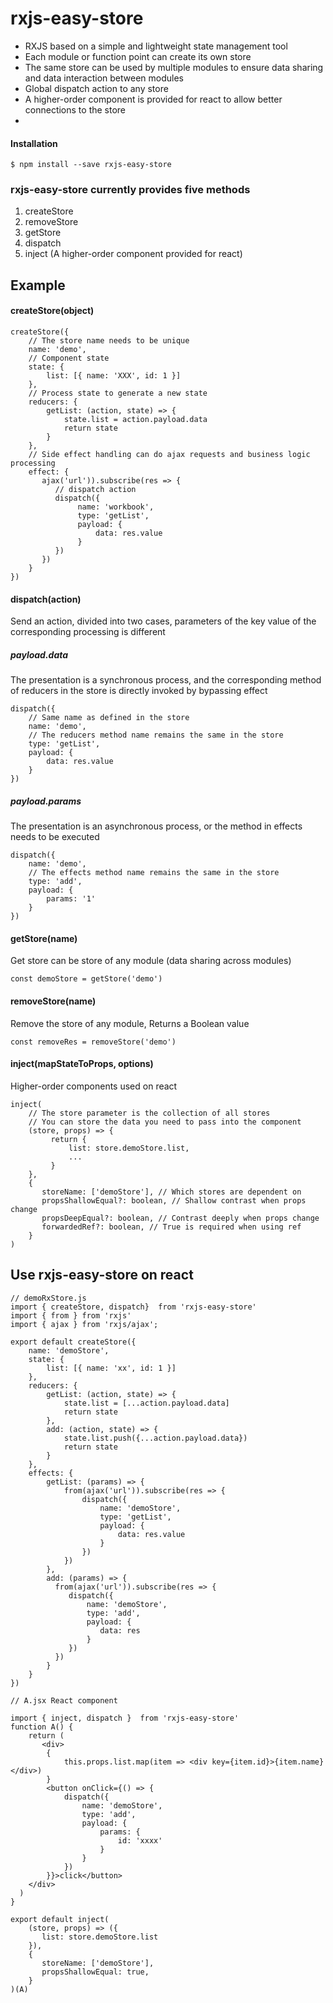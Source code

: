 # rxjs-easy-store
	
- RXJS based on a simple and lightweight state management tool
- Each module or function point can create its own store
- The same store can be used by multiple modules to ensure data sharing and data interaction between modules
- Global dispatch action to any store
- A higher-order component is provided for react to allow better connections to the store
- 
#### Installation ####

```
$ npm install --save rxjs-easy-store
```


### rxjs-easy-store currently provides five methods ###

1. createStore
1. removeStore
1. getStore
1. dispatch
1. inject (A higher-order component provided for react)

## Example
#### createStore(object) ####

	createStore({
        // The store name needs to be unique
	    name: 'demo',
	    // Component state
	    state: {
	        list: [{ name: 'XXX', id: 1 }]
	    },
	    // Process state to generate a new state
	    reducers: {
	        getList: (action, state) => {
	            state.list = action.payload.data
	            return state
	        }
	    },
	    // Side effect handling can do ajax requests and business logic processing
	    effect: {
           ajax('url')).subscribe(res => {
              // dispatch action
              dispatch({
                   name: 'workbook',
                   type: 'getList',
                   payload: {
                       data: res.value
                   }
              })
           })
        }
    })



#### dispatch(action) ####
Send an action, divided into two cases, parameters of the key value of the corresponding processing is different
	
##### payload.data 
The presentation is a synchronous process, and the corresponding method of reducers in the store is directly invoked by bypassing effect


	dispatch({
        // Same name as defined in the store
        name: 'demo', 
        // The reducers method name remains the same in the store
        type: 'getList',
        payload: {
            data: res.value
        }
    })
##### payload.params 
The presentation is an asynchronous process, or the method in effects needs to be executed
	
	dispatch({
        name: 'demo',
        // The effects method name remains the same in the store
        type: 'add',
        payload: {
            params: '1'
        }
    })

#### getStore(name) ####
Get store can be store of any module (data sharing across modules)

	const demoStore = getStore('demo')

#### removeStore(name) ####
Remove the store of any module, Returns a Boolean value

	const removeRes = removeStore('demo')

#### inject(mapStateToProps, options) ####
Higher-order components used on react

	inject(
		// The store parameter is the collection of all stores
		// You can store the data you need to pass into the component
		(store, props) => {
             return {
                 list: store.demoStore.list,
                 ...
             }
        },
		{
           storeName: ['demoStore'], // Which stores are dependent on
           propsShallowEqual?: boolean, // Shallow contrast when props change
           propsDeepEqual?: boolean, // Contrast deeply when props change
           forwardedRef?: boolean, // True is required when using ref
		}
	)

## Use rxjs-easy-store on react ##


	// demoRxStore.js
	import { createStore, dispatch}  from 'rxjs-easy-store'
	import { from } from 'rxjs'
	import { ajax } from 'rxjs/ajax';

	export default createStore({
	    name: 'demoStore',
	    state: {
	        list: [{ name: 'xx', id: 1 }]
	    },
	    reducers: {
	        getList: (action, state) => {
	            state.list = [...action.payload.data]
	            return state
	        },
	        add: (action, state) => {
	            state.list.push({...action.payload.data})
	            return state
	        }
	    }, 
	    effects: {
	        getList: (params) => {
	            from(ajax('url')).subscribe(res => {
	                dispatch({
	                    name: 'demoStore',
	                    type: 'getList',
	                    payload: {
	                        data: res.value
	                    }
	                })
	            })
	        },
	        add: (params) => {
              from(ajax('url')).subscribe(res => {
                 dispatch({
                     name: 'demoStore',
                     type: 'add',
                     payload: {
                        data: res
                     }
                 })
              })
            }
	    }
	})
	
	// A.jsx React component
	
	import { inject, dispatch }  from 'rxjs-easy-store'
	function A() {
        return (
           <div>
            {
                this.props.list.map(item => <div key={item.id}>{item.name}</div>)
            }
            <button onClick={() => {
                dispatch({
                    name: 'demoStore',
                    type: 'add',
                    payload: {
                        params: {
                            id: 'xxxx'
                        }
                    }
                })
            }}>click</button>
        </div>
      )
    }
	
	export default inject(
		(store, props) => ({
           list: store.demoStore.list
		}),
		{
           storeName: ['demoStore'],
           propsShallowEqual: true,
		}
	)(A)
	

